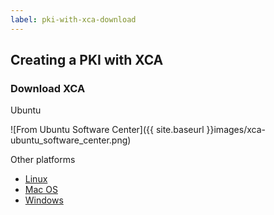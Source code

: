 ```yaml
---
label: pki-with-xca-download
---
```

## Creating a PKI with XCA

### Download XCA

Ubuntu

![From Ubuntu Software Center]({{ site.baseurl }}images/xca-ubuntu_software_center.png)

Other platforms

* [Linux](http://sourceforge.net/projects/xca/files/xca/1.2.0/xca-1.2.0.tar.gz/download)
* [Mac OS](http://sourceforge.net/projects/xca/files/xca/1.2.0/xca-1.2.0.dmg/download)
* [Windows](http://sourceforge.net/projects/xca/files/xca/1.2.0/setup_xca-1.2.0.exe/download)
